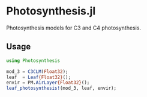 # Photosynthesis.jl

Photosynthesis models for C3 and C4 photosynthesis.

## Usage
```julia
using Photosynthesis

mod_3 = C3CLM(Float32);
leaf  = Leaf{Float32}();
envir = PM.AirLayer{Float32}();
leaf_photosynthesis!(mod_3, leaf, envir);
```
